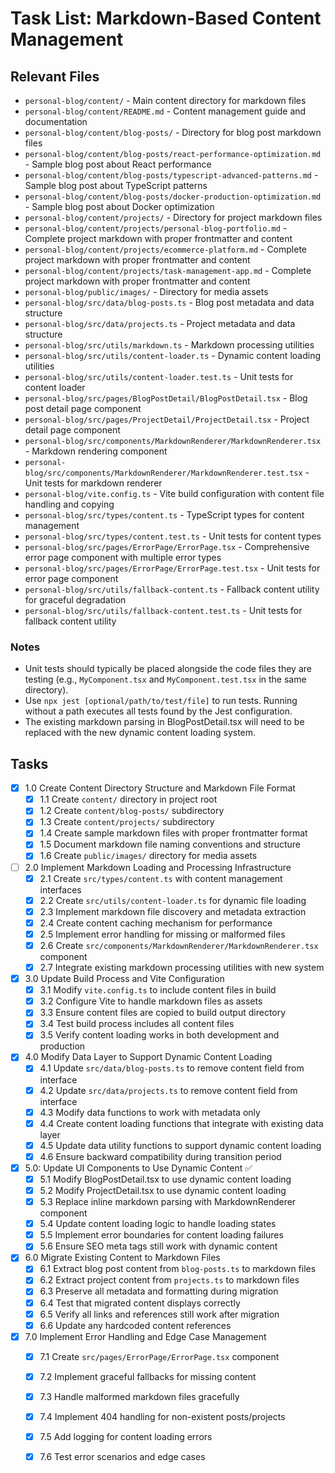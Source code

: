 # Task List: Markdown-Based Content Management

## Relevant Files

- `personal-blog/content/` - Main content directory for markdown files
- `personal-blog/content/README.md` - Content management guide and documentation
- `personal-blog/content/blog-posts/` - Directory for blog post markdown files
- `personal-blog/content/blog-posts/react-performance-optimization.md` - Sample blog post about React performance
- `personal-blog/content/blog-posts/typescript-advanced-patterns.md` - Sample blog post about TypeScript patterns
- `personal-blog/content/blog-posts/docker-production-optimization.md` - Sample blog post about Docker optimization
- `personal-blog/content/projects/` - Directory for project markdown files
- `personal-blog/content/projects/personal-blog-portfolio.md` - Complete project markdown with proper frontmatter and content
- `personal-blog/content/projects/ecommerce-platform.md` - Complete project markdown with proper frontmatter and content
- `personal-blog/content/projects/task-management-app.md` - Complete project markdown with proper frontmatter and content
- `personal-blog/public/images/` - Directory for media assets
- `personal-blog/src/data/blog-posts.ts` - Blog post metadata and data structure
- `personal-blog/src/data/projects.ts` - Project metadata and data structure
- `personal-blog/src/utils/markdown.ts` - Markdown processing utilities
- `personal-blog/src/utils/content-loader.ts` - Dynamic content loading utilities
- `personal-blog/src/utils/content-loader.test.ts` - Unit tests for content loader
- `personal-blog/src/pages/BlogPostDetail/BlogPostDetail.tsx` - Blog post detail page component
- `personal-blog/src/pages/ProjectDetail/ProjectDetail.tsx` - Project detail page component
- `personal-blog/src/components/MarkdownRenderer/MarkdownRenderer.tsx` - Markdown rendering component
- `personal-blog/src/components/MarkdownRenderer/MarkdownRenderer.test.tsx` - Unit tests for markdown renderer
- `personal-blog/vite.config.ts` - Vite build configuration with content file handling and copying
- `personal-blog/src/types/content.ts` - TypeScript types for content management
- `personal-blog/src/types/content.test.ts` - Unit tests for content types
- `personal-blog/src/pages/ErrorPage/ErrorPage.tsx` - Comprehensive error page component with multiple error types
- `personal-blog/src/pages/ErrorPage/ErrorPage.test.tsx` - Unit tests for error page component
- `personal-blog/src/utils/fallback-content.ts` - Fallback content utility for graceful degradation
- `personal-blog/src/utils/fallback-content.test.ts` - Unit tests for fallback content utility

### Notes

- Unit tests should typically be placed alongside the code files they are testing (e.g., `MyComponent.tsx` and `MyComponent.test.tsx` in the same directory).
- Use `npx jest [optional/path/to/test/file]` to run tests. Running without a path executes all tests found by the Jest configuration.
- The existing markdown parsing in BlogPostDetail.tsx will need to be replaced with the new dynamic content loading system.

## Tasks

- [x] 1.0 Create Content Directory Structure and Markdown File Format
  - [x] 1.1 Create `content/` directory in project root
  - [x] 1.2 Create `content/blog-posts/` subdirectory
  - [x] 1.3 Create `content/projects/` subdirectory
  - [x] 1.4 Create sample markdown files with proper frontmatter format
  - [x] 1.5 Document markdown file naming conventions and structure
  - [x] 1.6 Create `public/images/` directory for media assets

- [ ] 2.0 Implement Markdown Loading and Processing Infrastructure
  - [x] 2.1 Create `src/types/content.ts` with content management interfaces
  - [x] 2.2 Create `src/utils/content-loader.ts` for dynamic file loading
  - [x] 2.3 Implement markdown file discovery and metadata extraction
  - [x] 2.4 Create content caching mechanism for performance
  - [x] 2.5 Implement error handling for missing or malformed files
  - [x] 2.6 Create `src/components/MarkdownRenderer/MarkdownRenderer.tsx` component
  - [x] 2.7 Integrate existing markdown processing utilities with new system

- [x] 3.0 Update Build Process and Vite Configuration
  - [x] 3.1 Modify `vite.config.ts` to include content files in build
  - [x] 3.2 Configure Vite to handle markdown files as assets
  - [x] 3.3 Ensure content files are copied to build output directory
  - [x] 3.4 Test build process includes all content files
  - [x] 3.5 Verify content loading works in both development and production

- [x] 4.0 Modify Data Layer to Support Dynamic Content Loading
  - [x] 4.1 Update `src/data/blog-posts.ts` to remove content field from interface
  - [x] 4.2 Update `src/data/projects.ts` to remove content field from interface
  - [x] 4.3 Modify data functions to work with metadata only
  - [x] 4.4 Create content loading functions that integrate with existing data layer
  - [x] 4.5 Update data utility functions to support dynamic content loading
  - [x] 4.6 Ensure backward compatibility during transition period

- [x] 5.0: Update UI Components to Use Dynamic Content ✅
  - [x] 5.1 Modify BlogPostDetail.tsx to use dynamic content loading
  - [x] 5.2 Modify ProjectDetail.tsx to use dynamic content loading  
  - [x] 5.3 Replace inline markdown parsing with MarkdownRenderer component
  - [x] 5.4 Update content loading logic to handle loading states
  - [x] 5.5 Implement error boundaries for content loading failures
  - [x] 5.6 Ensure SEO meta tags still work with dynamic content

- [x] 6.0 Migrate Existing Content to Markdown Files
  - [x] 6.1 Extract blog post content from `blog-posts.ts` to markdown files
  - [x] 6.2 Extract project content from `projects.ts` to markdown files
  - [x] 6.3 Preserve all metadata and formatting during migration
  - [x] 6.4 Test that migrated content displays correctly
  - [x] 6.5 Verify all links and references still work after migration
  - [x] 6.6 Update any hardcoded content references

- [x] 7.0 Implement Error Handling and Edge Case Management
  - [x] 7.1 Create `src/pages/ErrorPage/ErrorPage.tsx` component
  - [x] 7.2 Implement graceful fallbacks for missing content
  - [x] 7.3 Handle malformed markdown files gracefully
  - [x] 7.4 Implement 404 handling for non-existent posts/projects
  - [x] 7.5 Add logging for content loading errors
  - [x] 7.6 Test error scenarios and edge cases

